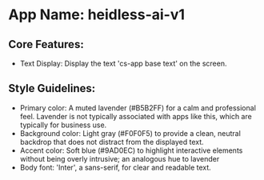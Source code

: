 # **App Name**: heidless-ai-v1

## Core Features:

- Text Display: Display the text 'cs-app base text' on the screen.

## Style Guidelines:

- Primary color: A muted lavender (#B5B2FF) for a calm and professional feel. Lavender is not typically associated with apps like this, which are typically for business use.
- Background color: Light gray (#F0F0F5) to provide a clean, neutral backdrop that does not distract from the displayed text.
- Accent color: Soft blue (#9AD0EC) to highlight interactive elements without being overly intrusive; an analogous hue to lavender
- Body font: 'Inter', a sans-serif, for clear and readable text.